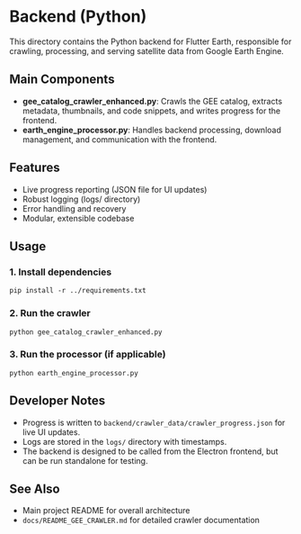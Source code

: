 # Backend (Python)

This directory contains the Python backend for Flutter Earth, responsible for crawling, processing, and serving satellite data from Google Earth Engine.

## Main Components
- **gee_catalog_crawler_enhanced.py**: Crawls the GEE catalog, extracts metadata, thumbnails, and code snippets, and writes progress for the frontend.
- **earth_engine_processor.py**: Handles backend processing, download management, and communication with the frontend.

## Features
- Live progress reporting (JSON file for UI updates)
- Robust logging (logs/ directory)
- Error handling and recovery
- Modular, extensible codebase

## Usage

### 1. Install dependencies
```
pip install -r ../requirements.txt
```

### 2. Run the crawler
```
python gee_catalog_crawler_enhanced.py
```

### 3. Run the processor (if applicable)
```
python earth_engine_processor.py
```

## Developer Notes
- Progress is written to `backend/crawler_data/crawler_progress.json` for live UI updates.
- Logs are stored in the `logs/` directory with timestamps.
- The backend is designed to be called from the Electron frontend, but can be run standalone for testing.

## See Also
- Main project README for overall architecture
- `docs/README_GEE_CRAWLER.md` for detailed crawler documentation 